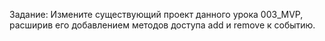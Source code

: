 Задание:
Измените существующий проект данного урока 003_MVP, расширив его добавлением методов доступа
add и remove к событию.
